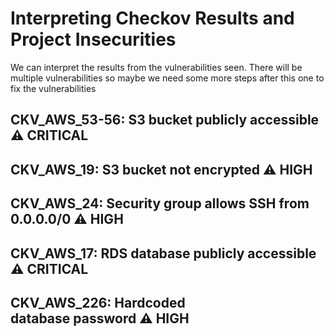# Interpreting Checkov Results and Project Insecurities 

We can interpret the results from the vulnerabilities seen. There will be multiple vulnerabilities so maybe we need some more steps after this one to fix the vulnerabilities

## CKV_AWS_53-56: S3 bucket publicly accessible ⚠ CRITICAL

## CKV_AWS_19: S3 bucket not encrypted ⚠ HIGH

## CKV_AWS_24: Security group allows SSH from 0.0.0.0/0 ⚠ HIGH

## CKV_AWS_17: RDS database publicly accessible ⚠ CRITICAL

## CKV_AWS_226: Hardcoded database password ⚠ HIGH
